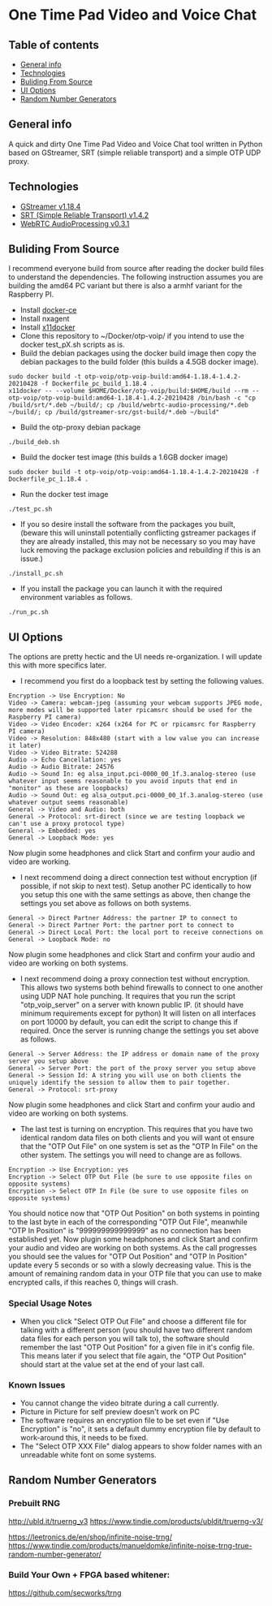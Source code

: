 # One Time Pad Video and Voice Chat

## Table of contents
* [General info](#general-info)
* [Technologies](#technologies)
* [Buliding From Source](#building-from-source)
* [UI Options](#ui-options)
* [Random Number Generators](#random-number-generators)

## General info

A quick and dirty One Time Pad Video and Voice Chat tool written in Python based on GStreamer, SRT (simple reliable transport) and a simple OTP UDP proxy.

## Technologies
* [GStreamer v1.18.4](https://github.com/GStreamer/gst-build) 
* [SRT (Simple Reliable Transport) v1.4.2](https://github.com/Haivision/srt)
* [WebRTC AudioProcessing v0.3.1](https://www.freedesktop.org/software/pulseaudio/webrtc-audio-processing/)

## Buliding From Source
I recommend everyone build from source after reading the docker build files to understand the dependencies. 
The following instruction assumes you are building the amd64 PC variant but there is also a armhf variant for the Raspberry PI.
* Install [docker-ce](https://www.digitalocean.com/community/tutorials/how-to-install-and-use-docker-on-ubuntu-20-04)
* Install nxagent
* Install [x11docker](https://github.com/mviereck/x11docker)
* Clone this repository to ~/Docker/otp-voip/ if you intend to use the docker test_pX.sh scripts as is.
* Build the debian packages using the docker build image then copy the debian packages to the build folder (this builds a 4.5GB docker image).
```
sudo docker build -t otp-voip/otp-voip-build:amd64-1.18.4-1.4.2-20210428 -f Dockerfile_pc_build_1.18.4 .
x11docker -- --volume $HOME/Docker/otp-voip/build:$HOME/build --rm -- otp-voip/otp-voip-build:amd64-1.18.4-1.4.2-20210428 /bin/bash -c "cp /build/srt/*.deb ~/build/; cp /build/webrtc-audio-processing/*.deb ~/build/; cp /build/gstreamer-src/gst-build/*.deb ~/build"
```
* Build the otp-proxy debian package
```
./build_deb.sh
```
* Build the docker test image (this builds a 1.6GB docker image)
```
sudo docker build -t otp-voip/otp-voip:amd64-1.18.4-1.4.2-20210428 -f Dockerfile_pc_1.18.4 .
```
* Run the docker test image
```
./test_pc.sh
```
* If you so desire install the software from the packages you built, (beware this will uninstall potentially conflicting gstreamer packages if they are already installed, this may not be necessary so you may have luck removing the package exclusion policies and rebuilding if this is an issue.)
```
./install_pc.sh
```
* If you install the package you can launch it with the required environment variables as follows.
```
./run_pc.sh
```

## UI Options
The options are pretty hectic and the UI needs re-organization. I will update this with more specifics later.

* I recommend you first do a loopback test by setting the following values.
```
Encryption -> Use Encryption: No
Video -> Camera: webcam-jpeg (assuming your webcam supports JPEG mode, more modes will be supported later rpicamsrc should be used for the Raspberry PI camera)
Video -> Video Encoder: x264 (x264 for PC or rpicamsrc for Raspberry PI camera)
Video -> Resolution: 848x480 (start with a low value you can increase it later)
Video -> Video Bitrate: 524288
Audio -> Echo Cancellation: yes
Audio -> Audio Bitrate: 24576
Audio -> Sound In: eg alsa_input.pci-0000_00_1f.3.analog-stereo (use whatever input seems reasonable to you avoid inputs that end in "monitor" as these are loopbacks)
Audio -> Sound Out: eg alsa_output.pci-0000_00_1f.3.analog-stereo (use whatever output seems reasonable)
General -> Video and Audio: both
General -> Protocol: srt-direct (since we are testing loopback we can't use a proxy protocol type)
General -> Embedded: yes
General -> Loopback Mode: yes
```
Now plugin some headphones and click Start and confirm your audio and video are working.

* I next recommend doing a direct connection test without encryption (if possible, if not skip to next test).
Setup another PC identically to how you setup this one with the same settings as above, then change the settings you set above as follows on both systems.
```
General -> Direct Partner Address: the partner IP to connect to
General -> Direct Partner Port: the partner port to connect to
General -> Direct Local Port: the local port to receive connections on
General -> Loopback Mode: no
```
Now plugin some headphones and click Start and confirm your audio and video are working on both systems.

* I next recommend doing a proxy connection test without encryption.
This allows two systems both behind firewalls to connect to one another using UDP NAT hole punching.
It requires that you run the script "otp_voip_server" on a server with known public IP. (it should have minimum requirements except for python)
It will listen on all interfaces on port 10000 by default, you can edit the script to change this if required.
Once the server is running change the settings you set above as follows.
```
General -> Server Address: the IP address or domain name of the proxy server you setup above
General -> Server Port: the port of the proxy server you setup above
General -> Session Id: A string you will use on both clients the uniquely identify the session to allow them to pair together.
General -> Protocol: srt-proxy
```
Now plugin some headphones and click Start and confirm your audio and video are working on both systems.

* The last test is turning on encryption.
This requires that you have two identical random data files on both clients and you will want ot ensure that the "OTP Out File" on one system is set as the "OTP In File" on the other system.
The settings you will need to change are as follows.
```
Encryption -> Use Encryption: yes
Encryption -> Select OTP Out File (be sure to use opposite files on opposite systems)
Encryption -> Select OTP In File (be sure to use opposite files on opposite systems)
```
You should notice now that "OTP Out Position" on both systems in pointing to the last byte in each of the corresponding "OTP Out File", meanwhile "OTP In Position" is "999999999999999" as no connection has been established yet.
Now plugin some headphones and click Start and confirm your audio and video are working on both systems.
As the call progresses you should see the values for "OTP Out Position" and "OTP In Position" update every 5 seconds or so with a slowly decreasing value.
This is the amount of remaining random data in your OTP file that you can use to make encrypted calls, if this reaches 0, things will crash.

### Special Usage Notes
* When you click "Select OTP Out File" and choose a different file for talking with a different person (you should have two different random data files for each person you will talk to), the software should remember the last "OTP Out Position" for a given file in it's config file. This means later if you select that file again, the "OTP Out Position" should start at the value set at the end of your last call.

### Known Issues
* You cannot change the video bitrate during a call currently.
* Picture in Picture for self preview doesn't work on PC
* The software requires an encryption file to be set even if "Use Encryption" is "no", it sets a default dummy encryption file by default to work-around this, it needs to be fixed.
* The "Select OTP XXX File" dialog appears to show folder names with an unreadable white font on some systems.

## Random Number Generators
### Prebuilt RNG
http://ubld.it/truerng_v3
https://www.tindie.com/products/ubldit/truerng-v3/

https://leetronics.de/en/shop/infinite-noise-trng/
https://www.tindie.com/products/manueldomke/infinite-noise-trng-true-random-number-generator/

### Build Your Own + FPGA based whitener:
https://github.com/secworks/trng
